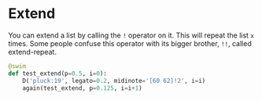 # Extend

You can extend a list by calling the `!` operator on it. This will repeat the list `x` times. Some people confuse this operator with its bigger brother, `!!`, called extend-repeat.

```python
@swim
def test_extend(p=0.5, i=0):
    D('pluck:19', legato=0.2, midinote='[60 62]!2', i=i)
    again(test_extend, p=0.125, i=i+1)
```
